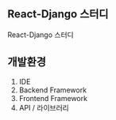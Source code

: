 ## React-Django 스터디
React-Django 스터디

## 개발환경
1. IDE
2. Backend Framework
3. Frontend Framework
4. API / 라이브러리
